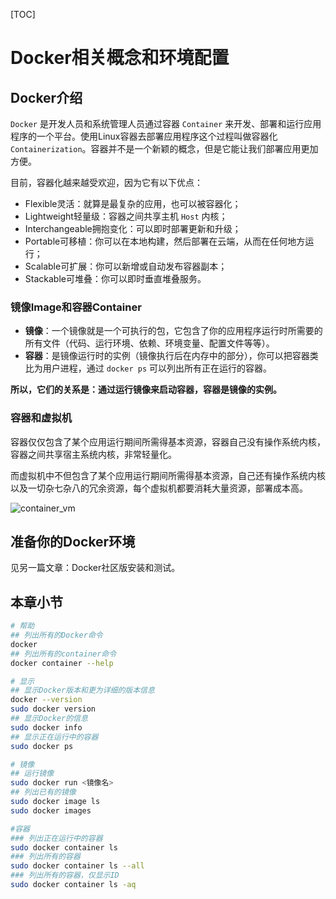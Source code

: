 [TOC]

# Docker相关概念和环境配置

## Docker介绍

`Docker` 是开发人员和系统管理人员通过容器 `Container` 来开发、部署和运行应用程序的一个平台。使用Linux容器去部署应用程序这个过程叫做容器化 `Containerization`。容器并不是一个新颖的概念，但是它能让我们部署应用更加方便。  

目前，容器化越来越受欢迎，因为它有以下优点：  

- Flexible灵活：就算是最复杂的应用，也可以被容器化；
- Lightweight轻量级：容器之间共享主机 `Host` 内核；
- Interchangeable拥抱变化：可以即时部署更新和升级；
- Portable可移植：你可以在本地构建，然后部署在云端，从而在任何地方运行；
- Scalable可扩展：你可以新增或自动发布容器副本；
- Stackable可堆叠：你可以即时垂直堆叠服务。

### 镜像Image和容器Container

- **镜像**：一个镜像就是一个可执行的包，它包含了你的应用程序运行时所需要的所有文件（代码、运行环境、依赖、环境变量、配置文件等等）。
- **容器**：是镜像运行时的实例（镜像执行后在内存中的部分），你可以把容器类比为用户进程，通过 `docker ps` 可以列出所有正在运行的容器。

**所以，它们的关系是：通过运行镜像来启动容器，容器是镜像的实例。**

### 容器和虚拟机

容器仅仅包含了某个应用运行期间所需得基本资源，容器自己没有操作系统内核，容器之间共享宿主系统内核，非常轻量化。  

而虚拟机中不但包含了某个应用运行期间所需得基本资源，自己还有操作系统内核以及一切杂七杂八的冗余资源，每个虚拟机都要消耗大量资源，部署成本高。  

![container_vm](https://s2.ax1x.com/2019/08/29/mbjv2n.png)  



## 准备你的Docker环境

见另一篇文章：Docker社区版安装和测试。  



## 本章小节

```bash
# 帮助
## 列出所有的Docker命令
docker
## 列出所有的container命令
docker container --help

# 显示
## 显示Docker版本和更为详细的版本信息
docker --version
sudo docker version
## 显示Docker的信息
sudo docker info
## 显示正在运行中的容器
sudo docker ps

# 镜像
## 运行镜像
sudo docker run <镜像名>
## 列出已有的镜像
sudo docker image ls
sudo docker images

#容器
### 列出正在运行中的容器
sudo docker container ls
### 列出所有的容器
sudo docker container ls --all
### 列出所有的容器，仅显示ID
sudo docker container ls -aq
```

